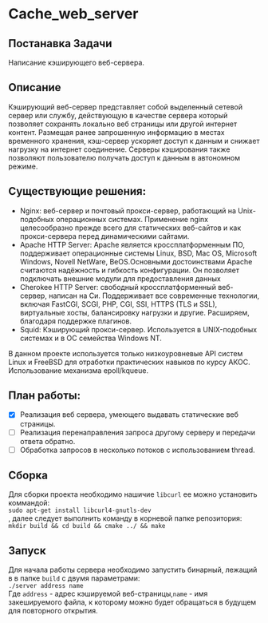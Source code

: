 # Cache_web_server

## Постанавка Задачи
Написание кэширующего веб-сервера.

## Описание
Кэширующий веб-сервер представляет собой выделенный сетевой сервер или службу, действующую в качестве сервера который позволяет сохранять локально веб страницы или другой интернет контент. Размещая ранее запрошенную информацию в местах временного хранения, кэш-сервер ускоряет доступ к данным и снижает нагрузку на интернет соединение. Серверы кэширования также позволяют пользователю получать доступ к данным в автономном режиме.

## Существующие решения:
- Nginx:  веб-сервер и почтовый прокси-сервер, работающий на Unix-подобных операционных системах. Применение nginx целесообразно прежде всего для статических веб-сайтов и как прокси-сервера перед динамическими сайтами.
- Apache HTTP Server: Apache является кроссплатформенным ПО, поддерживает операционные системы Linux, BSD, Mac OS, Microsoft Windows, Novell NetWare, BeOS.Основными достоинствами Apache считаются надёжность и гибкость конфигурации. Он позволяет подключать внешние модули для предоставления данных
- Cherokee HTTP Server:  свободный кроссплатформенный веб-сервер, написан на Си. Поддерживает все современные технологии, включая FastCGI, SCGI, PHP, CGI, SSI, HTTPS (TLS и SSL), виртуальные хосты, балансировку нагрузки и другие. Расширяем, благодаря поддержке плагинов.
- Squid: Кэширующий прокси-сервер. Используется в UNIX-подобных системах и в ОС семейства Windows NT.

В данном проекте используется только низкоуровневые API систем Linux и FreeBSD для
отработки практических навыков по курсу АКОС.
Использование механизма epoll/kqueue.


## План работы:
- [X] Реализация веб сервера, умеющего выдавать статические веб страницы.
- [ ] Реализация перенаправления запроса другому серверу и передачи ответа обратно.
- [ ] Обработка запросов в несколько потоков с использованием thread.

## Сборка
Для сборки проекта необходимо нашичие `libcurl` ее можно установить коммандой:<br /> `sudo apt-get install libcurl4-gnutls-dev` <br/>, далее следует выполнить команду в корневой папке репозитория:<br />
`mkdir build && cd build && cmake ../ && make`

## Запуск
Для начала работы сервера необходимо запустить бинарный, лежащий в в папке `build` c двумя параметрами:<br />
`./server address name`<br />
Где `address` - адрес кэшируемой веб-страницы,`name` - имя закешируемого файла, к которому можно будет обращаться в будущем для повторного открытия.
